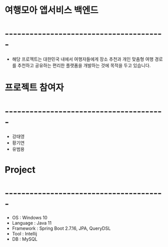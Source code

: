 # 여행모아 앱서비스 백엔드
# ---------------------------------------
- 해당 프로젝트는 대한민국 내에서 여행자들에게 장소 추천과 개인 맞춤형 여행 경로를 추천하고 공유하는 편리한 플랫폼을 개발하는 것에 목적을 두고 있습니다.

# 프로젝트 참여자
# ---------------------------------------
- 강태영
- 황기연
- 유범용

# Project
# ---------------------------------------
- OS : Windows 10
- Language : Java 11
- Framework : Spring Boot 2.7.16, JPA, QueryDSL
- Tool : Intellij
- DB : MySQL
